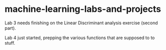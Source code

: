# machine-learning-labs-and-projects

Lab 3 needs finishing on the Linear Discriminant analysis exercise (second part).

Lab 4 just started, prepping the various functions that are supposed to to stuff.
